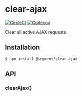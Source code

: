 # clear-ajax

[![CircleCI](https://circleci.com/gh/segmentio/clear-ajax.svg?style=shield&circle-token=547c51a91d46e965d48225075917e38c76ae5bf0)](https://circleci.com/gh/segmentio/clear-ajax)
[![Codecov](https://img.shields.io/codecov/c/github/segmentio/clear-ajax/master.svg?maxAge=2592000)](https://codecov.io/gh/segmentio/clear-ajax)

Clear all active AJAX requests.

## Installation

```sh
$ npm install @segment/clear-ajax
```

## API

### clearAjax()
